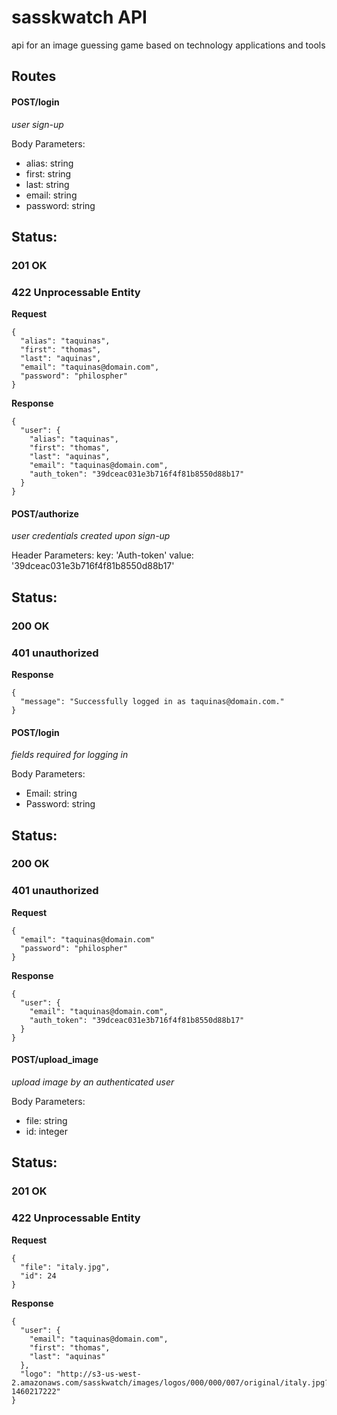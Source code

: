 # sasskwatch API

api for an image guessing game based on technology applications and tools

## Routes

#### POST/login

*user sign-up*

Body Parameters:
  - alias: string
  - first: string
  - last: string
  - email: string
  - password: string

## Status:
### 201 OK
### 422 Unprocessable Entity

**Request**

```
{
  "alias": "taquinas",
  "first": "thomas",
  "last": "aquinas",
  "email": "taquinas@domain.com",
  "password": "philospher"
}
```

**Response**

```
{
  "user": {
    "alias": "taquinas",
    "first": "thomas",
    "last": "aquinas",
    "email": "taquinas@domain.com",
    "auth_token": "39dceac031e3b716f4f81b8550d88b17"
  }
}
```

#### POST/authorize

*user credentials created upon sign-up*   

Header Parameters:
key: 'Auth-token'
value: '39dceac031e3b716f4f81b8550d88b17'

## Status:
### 200 OK
### 401 unauthorized

**Response**

```
{
  "message": "Successfully logged in as taquinas@domain.com."
}
```

#### POST/login

*fields required for logging in*

Body Parameters:
  - Email: string
  - Password: string

## Status:
### 200 OK
### 401 unauthorized

**Request**

```
{
  "email": "taquinas@domain.com"
  "password": "philospher"
}
```

**Response**

```
{
  "user": {
    "email": "taquinas@domain.com",
    "auth_token": "39dceac031e3b716f4f81b8550d88b17"
  }
}
```

#### POST/upload_image

*upload image by an  authenticated user*

Body Parameters:
  - file: string  
  - id: integer

## Status:
### 201 OK
### 422 Unprocessable Entity

**Request**

```
{
  "file": "italy.jpg",
  "id": 24
}
```

**Response**

```
{
  "user": {
    "email": "taquinas@domain.com",
    "first": "thomas",
    "last": "aquinas"
  },
  "logo": "http://s3-us-west-2.amazonaws.com/sasskwatch/images/logos/000/000/007/original/italy.jpg?1460217222"
}
```
